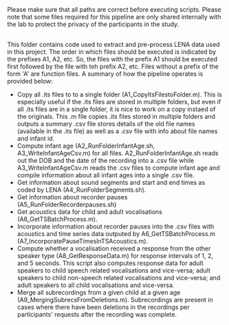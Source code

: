 ##
Please make sure that all paths are correct before executing scripts. Please note that some files required for this pipeline are only shared internally with the lab to protect the privacy of the participants in the study.
## 

This folder contains code used to extract and pre-process LENA data used in this project. The order in which files should be executed is indicated by the prefixes A1, A2, etc. So, the files with the prefix A1 should be executed first followed by the file with teh prefix A2, etc. Files without a prefix of the form 'A<number>' are function files. A summary of how the pipeline operates is provided below:
  - Copy all .its files to to a single folder (A1_CopyItsFilestoFolder.m). This is especially useful if the .its files are stored in multiple folders, but even if all .its files are in a single folder, it is nice to work on a copy instaed of the originals. This .m file copies .its files stored in multiple folders and outputs a summary .csv file stores details of the old file names (available in the .its file) as well as a .csv file with info about file names and infant id. 
  - Compute infant age (A2_RunFolderInfantAge.sh, A3_WriteInfantAgeCsv.m) for all files. A2_RunFolderInfantAge.sh reads out the DOB and the date of the recording into a .csv file while A3_WriteInfantAgeCsv.m reads the .csv files to compute infant age and compile information about all infant ages into a single .csv file. 
  - Get information about sound segments and start and end times as coded by LENA (A4_RunFolderSegments.sh).
  - Get information about recorder pauses (A5_RunFolderRecorderpauses.sh)
  - Get acoustics data for child and adult vocalisations (A6_GetTSBatchProcess.m).
  - Incorporate information about recorder pauses into the .csv files with acoustics and time series data outputed by A6_GetTSBatchProcess.m (A7_IncorporatePauseTimesInTSAcoustics.m).
  - Compute whether a vocalisation received a response from the other speaker type (A8_GetResponseData.m) for response intervals of 1, 2, and 5 seconds. This script also computes response data for adult speakers to child speech related vocalisations and vice-versa; adult speakers to child non-speech related vocalisations and vice-versa; and adult speakers to all child vocalisations and vice-versa.
  - Merge all subrecordings from a given child at a given age (A9_MergingSubrecsFromDeletions.m). Subrecordings are present in cases where there have been deletions in the recordings per participants' requests after the recording was complete. 
